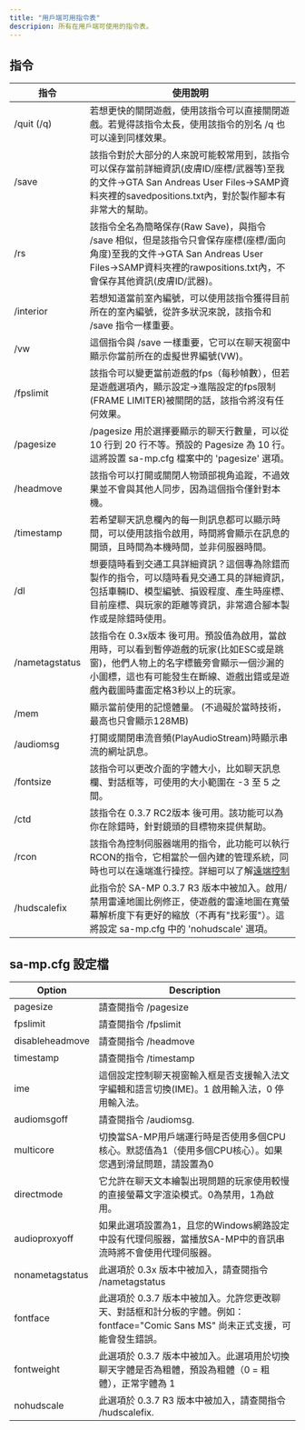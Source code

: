 ```yaml
---
title: "用戶端可用指令表"
descripion: 所有在用戶端可使用的指令表。
---
```


## 指令

| 指令        | 使用說明                                                                                                                                                                                                                                                                                                          |
| -------------- | -------------------------------------------------------------------------------------------------------------------------------------------------------------------------------------------------------------------------------------------------------------------------------------------------------------------- |
| /quit (/q)     | 若想更快的關閉遊戲，使用該指令可以直接關閉遊戲。若覺得該指令太長，使用該指令的別名 /q 也可以達到同樣效果。                                                                                                                                                                                                  |
| /save          | 該指令對於大部分的人來說可能較常用到，該指令可以保存當前詳細資訊(皮膚ID/座標/武器等)至我的文件->GTA San Andreas User Files->SAMP資料夾裡的savedpositions.txt內，對於製作腳本有非常大的幫助。                                                                             |
| /rs            | 該指令全名為簡略保存(Raw Save)，與指令 /save 相似，但是該指令只會保存座標(座標/面向角度)至我的文件->GTA San Andreas User Files->SAMP資料夾裡的rawpositions.txt內，不會保存其他資訊(皮膚ID/武器)。                                                                                                                    |
| /interior      | 若想知道當前室內編號，可以使用該指令獲得目前所在的室內編號，從許多狀況來說，該指令和 /save 指令一樣重要。                                                                                                                                                                                                                            |
| /vw            | 這個指令與 /save 一樣重要，它可以在聊天視窗中顯示你當前所在的虛擬世界編號(VW)。  
| /fpslimit      | 該指令可以變更當前遊戲的fps（每秒幀數），但若是遊戲選項內，顯示設定->進階設定的fps限制(FRAME LIMITER)被關閉的話，該指令將沒有任何效果。                                                                                       |
| /pagesize      | /pagesize 用於選擇要顯示的聊天行數量，可以從 10 行到 20 行不等。預設的 Pagesize 為 10 行。這將設置 sa-mp.cfg 檔案中的 'pagesize' 選項。        
| /headmove      | 該指令可以打開或關閉人物頭部視角追蹤，不過效果並不會與其他人同步，因為這個指令僅針對本機。                                                                                                                                                                           |
| /timestamp     | 若希望聊天訊息欄內的每一則訊息都可以顯示時間，可以使用該指令啟用，時間將會顯示在訊息的開頭，且時間為本機時間，並非伺服器時間。                                                                                                                                                                     |
| /dl            | 想要隨時看到交通工具詳細資訊？這個專為除錯而製作的指令，可以隨時看見交通工具的詳細資訊，包括車輛ID、模型編號、損毀程度、產生時座標、目前座標、與玩家的距離等資訊，非常適合腳本製作或是除錯時使用。                                                                     |
| /nametagstatus | 該指令在 0.3x版本 後可用。預設值為啟用，當啟用時，可以看到暫停遊戲的玩家(比如ESC或是跳窗)，他們人物上的名字標籤旁會顯示一個沙漏的小圖標，這也有可能發生在斷線、遊戲出錯或是遊戲內截圖時畫面定格3秒以上的玩家。  |
| /mem           | 顯示當前使用的記憶體量。 (不過礙於當時技術，最高也只會顯示128MB)                                                                                                                                                                                                                                 |
| /audiomsg      | 打開或關閉串流音頻(PlayAudioStream)時顯示串流的網址訊息。                                                                                                                                                                                                                                         |
| /fontsize      | 該指令可以更改介面的字體大小，比如聊天訊息欄、對話框等，可使用的大小範圍在 -3 至 5 之間。                                                                                                                                                                                                                                     |
| /ctd           | 該指令在 0.3.7 RC2版本 後可用。該功能可以為你在除錯時，針對鏡頭的目標物來提供幫助。                                                                                                                                                                                                                  |
| /rcon          | 該指令為控制伺服器端用的指令，此功能可以執行RCON的指令，它相當於一個內建的管理系統，同時也可以在遠端進行操控。詳細可以了解[遠端控制](../server/ControllingServer#using-rcon)                                                                                                       |
| /hudscalefix   | 此指令於 SA-MP 0.3.7 R3 版本中被加入。啟用/禁用雷達地圖比例修正，使遊戲的雷達地圖在寬螢幕解析度下有更好的縮放（不再有"找彩蛋"）。這將設定 sa-mp.cfg 中的 'nohudscale' 選項。  

## sa-mp.cfg 設定檔

| Option          | Description                                                                                                                                                                                  |
|-----------------|----------------------------------------------------------------------------------------------------------------------------------------------------------------------------------------------|
| pagesize        | 請查閱指令  /pagesize                                                                                                                                                                               |
| fpslimit        | 請查閱指令 /fpslimit                                                                                                                                                                               |
| disableheadmove | 請查閱指令 /headmove                                                                                                                                                                               |
| timestamp       | 請查閱指令 /timestamp                                                                                                                                                                              |
| ime             | 這個設定控制聊天視窗輸入框是否支援輸入法文字編輯和語言切換(IME)。1 啟用輸入法，0 停用輸入法。                                                         |
| audiomsgoff     | 請查閱指令 /audiomsg.                                                                                                                                                |
| multicore       | 切換當SA-MP用戶端運行時是否使用多個CPU核心。默認值為1（使用多個CPU核心）。如果您遇到滑鼠問題，請設置為0  |
| directmode      | 它允許在聊天文本繪製出現問題的玩家使用較慢的直接螢幕文字渲染模式。0為禁用，1為啟用。                        |
| audioproxyoff   | 如果此選項設置為1，且您的Windows網路設定中設有代理伺服器，當播放SA-MP中的音訊串流時將不會使用代理伺服器。 |
| nonametagstatus | 此選項於 0.3x 版本中被加入，請查閱指令 /nametagstatus                                                                                                                                           |
| fontface        | 此選項於 0.3.7 版本中被加入。允許您更改聊天、對話框和計分板的字體。例如：fontface="Comic Sans MS" 尚未正式支援，可能會發生錯誤。          |
| fontweight      | 此選項於 0.3.7 版本中被加入。此選項用於切換聊天字體是否為粗體，預設為粗體（0 = 粗體），正常字體為 1                                                                |
| nohudscale      | 此選項於 0.3.7 R3 版本中被加入，請查閱指令 /hudscalefix.                                                                                                                                         |
